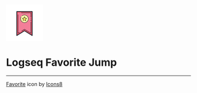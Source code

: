 ![Plugin Icon](./icon.png)

# Logseq Favorite Jump

--- 

<a target="_blank" href="https://icons8.com/icon/102331/bookmark">Favorite</a> icon by <a target="_blank" href="https://icons8.com">Icons8</a>
